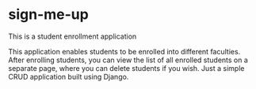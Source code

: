 # sign-me-up
This is a student enrollment application

This application enables students to be enrolled into different faculties.
After enrolling students, you can view the list of all enrolled students on a
separate page, where you can delete students if you wish.
Just a simple CRUD application built using Django.

